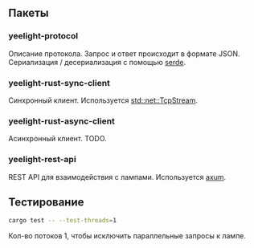 ## Пакеты

### yeelight-protocol

Описание протокола. Запрос и ответ происходит в формате JSON. Сериализация / десериализация с помощью [serde](https://github.com/serde-rs/json).

### yeelight-rust-sync-client

Синхронный клиент. Используется [std::net::TcpStream](https://doc.rust-lang.org/std/net/struct.TcpStream.html).

### yeelight-rust-async-client

Асинхронный клиент. TODO.

### yeelight-rest-api

REST API для взаимодействия с лампами. Используется [axum](https://github.com/tokio-rs/axum).

## Тестирование

```bash
cargo test -- --test-threads=1
```

Кол-во потоков 1, чтобы исключить параллельные запросы к лампе.

